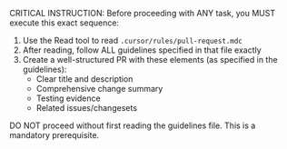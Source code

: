 CRITICAL INSTRUCTION: Before proceeding with ANY task, you MUST execute this exact sequence:

1. Use the Read tool to read `.cursor/rules/pull-request.mdc`
2. After reading, follow ALL guidelines specified in that file exactly
3. Create a well-structured PR with these elements (as specified in the guidelines):
   - Clear title and description
   - Comprehensive change summary
   - Testing evidence
   - Related issues/changesets

DO NOT proceed without first reading the guidelines file. This is a mandatory prerequisite.
